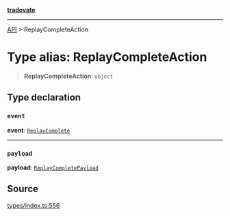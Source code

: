 [**tradovate**](../README.md)

***

[API](../API.md) > ReplayCompleteAction

# Type alias: ReplayCompleteAction

> **ReplayCompleteAction**: `object`

## Type declaration

### `event`

**event**: [`ReplayComplete`](../enumerations/enumeration.StrategyEvent.md#replaycomplete)

***

### `payload`

**payload**: [`ReplayCompletePayload`](type-alias.ReplayCompletePayload.md)

## Source

[types/index.ts:556](https://github.com/cgilly2fast/tradovate-typescript/blob/b1caea5/src/types/index.ts#L556)
